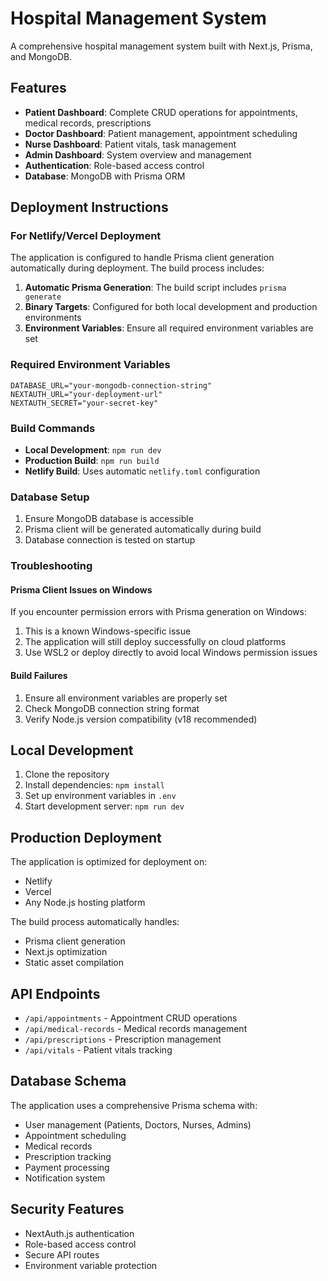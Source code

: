 # Hospital Management System

A comprehensive hospital management system built with Next.js, Prisma, and MongoDB.

## Features

- **Patient Dashboard**: Complete CRUD operations for appointments, medical records, prescriptions
- **Doctor Dashboard**: Patient management, appointment scheduling
- **Nurse Dashboard**: Patient vitals, task management
- **Admin Dashboard**: System overview and management
- **Authentication**: Role-based access control
- **Database**: MongoDB with Prisma ORM

## Deployment Instructions

### For Netlify/Vercel Deployment

The application is configured to handle Prisma client generation automatically during deployment. The build process includes:

1. **Automatic Prisma Generation**: The build script includes `prisma generate` 
2. **Binary Targets**: Configured for both local development and production environments
3. **Environment Variables**: Ensure all required environment variables are set

### Required Environment Variables

```env
DATABASE_URL="your-mongodb-connection-string"
NEXTAUTH_URL="your-deployment-url"
NEXTAUTH_SECRET="your-secret-key"
```

### Build Commands

- **Local Development**: `npm run dev`
- **Production Build**: `npm run build`
- **Netlify Build**: Uses automatic `netlify.toml` configuration

### Database Setup

1. Ensure MongoDB database is accessible
2. Prisma client will be generated automatically during build
3. Database connection is tested on startup

### Troubleshooting

#### Prisma Client Issues on Windows
If you encounter permission errors with Prisma generation on Windows:
1. This is a known Windows-specific issue
2. The application will still deploy successfully on cloud platforms
3. Use WSL2 or deploy directly to avoid local Windows permission issues

#### Build Failures
1. Ensure all environment variables are properly set
2. Check MongoDB connection string format
3. Verify Node.js version compatibility (v18 recommended)

## Local Development

1. Clone the repository
2. Install dependencies: `npm install`
3. Set up environment variables in `.env`
4. Start development server: `npm run dev`

## Production Deployment

The application is optimized for deployment on:
- Netlify
- Vercel  
- Any Node.js hosting platform

The build process automatically handles:
- Prisma client generation
- Next.js optimization
- Static asset compilation

## API Endpoints

- `/api/appointments` - Appointment CRUD operations
- `/api/medical-records` - Medical records management
- `/api/prescriptions` - Prescription management
- `/api/vitals` - Patient vitals tracking

## Database Schema

The application uses a comprehensive Prisma schema with:
- User management (Patients, Doctors, Nurses, Admins)
- Appointment scheduling
- Medical records
- Prescription tracking
- Payment processing
- Notification system

## Security Features

- NextAuth.js authentication
- Role-based access control
- Secure API routes
- Environment variable protection
